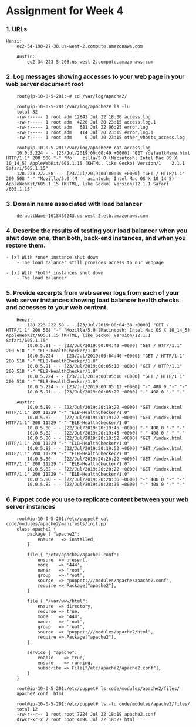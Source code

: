 # Assignment for Week 4

### 1. URLs

	Henzi:
		ec2-54-190-27-30.us-west-2.compute.amazonaws.com
		
		Austin:
			ec2-34-223-5-208.us-west-2.compute.amazonaws.com


### 2. Log messages showing accesses to your web page in your web server document root

		root@ip-10-0-5-201:~# cd /var/log/apache2/
		
		root@ip-10-0-5-201:/var/log/apache2# ls -lu
		total 32
		-rw-r----- 1 root adm 12843 Jul 22 18:30 access.log
		-rw-r----- 1 root adm  4220 Jul 20 23:15 access.log.1
		-rw-r----- 1 root adm   681 Jul 22 06:25 error.log
		-rw-r----- 1 root adm   414 Jul 20 23:15 error.log.1
		-rw-r----- 1 root adm     0 Jul 20 23:15 other_vhosts_access.log
		
		root@ip-10-0-5-201:/var/log/apache2# cat access.log
		10.0.5.224 - - [23/Jul/2019:00:00:49 +0000] "GET /defaultName.html HTTP/1.1" 200 508 "-" "Mo    zilla/5.0 (Macintosh; Intel Mac OS X 10_14_5) AppleWebKit/605.1.15 (KHTML, like Gecko) Version/1    2.1.1 Safari/605.1.15"
		128.223.222.50 - - [23/Jul/2019:00:00:00 +0000] "GET / HTTP/1.1" 200 508 "-" "Mozilla/5.0 (M    acintosh; Intel Mac OS X 10_14_5) AppleWebKit/605.1.15 (KHTML, like Gecko) Version/12.1.1 Safari    /605.1.15"


### 3. Domain name associated with load balancer

		defaultName-1618430243.us-west-2.elb.amazonaws.com


### 4. Describe the results of testing your load balancer when you shut down one, then both, back-end instances, and when you restore them.

	- [x] With *one* instance shut down
		- The load balancer still provides access to our webpage

	- [x] With *both* instances shut down
		- The load balancer
			

### 5. Provide excerpts from web server logs from each of your web server instances showing load balancer health checks and accesses to your web content.

		Henzi:
			128.223.222.50 - - [23/Jul/2019:00:04:38 +0000] "GET / HTTP/1.1" 200 508 "-" "Mozilla/5.0 (Macintosh; Intel Mac OS X 10_14_5) AppleWebKit/605.1.15 (KHTML, like Gecko) Version/12.1.1 Safari/605.1.15"
			10.0.5.91 - - [23/Jul/2019:00:04:40 +0000] "GET / HTTP/1.1" 200 518 "-" "ELB-HealthChecker/1.0"
			10.0.5.224 - - [23/Jul/2019:00:04:40 +0000] "GET / HTTP/1.1" 200 518 "-" "ELB-HealthChecker/1.0"
			10.0.5.91 - - [23/Jul/2019:00:05:10 +0000] "GET / HTTP/1.1" 200 518 "-" "ELB-HealthChecker/1.0"
			10.0.5.224 - - [23/Jul/2019:00:05:10 +0000] "GET / HTTP/1.1" 200 518 "-" "ELB-HealthChecker/1.0"
			10.0.5.224 - - [23/Jul/2019:00:05:12 +0000] "-" 408 0 "-" "-"
			10.0.5.91 - - [23/Jul/2019:00:05:22 +0000] "-" 408 0 "-" "-"

		Austin:
			10.0.5.80 - - [22/Jul/2019:20:19:22 +0000] "GET /index.html HTTP/1.1" 200 11229 "-" "ELB-HealthChecker/1.0"
			10.0.5.82 - - [22/Jul/2019:20:19:22 +0000] "GET /index.html HTTP/1.1" 200 11229 "-" "ELB-HealthChecker/1.0"
			10.0.5.80 - - [22/Jul/2019:20:19:45 +0000] "-" 408 0 "-" "-"
			10.0.5.82 - - [22/Jul/2019:20:19:45 +0000] "-" 408 0 "-" "-"
			10.0.5.80 - - [22/Jul/2019:20:19:52 +0000] "GET /index.html HTTP/1.1" 200 11229 "-" "ELB-HealthChecker/1.0"
			10.0.5.82 - - [22/Jul/2019:20:19:52 +0000] "GET /index.html HTTP/1.1" 200 11229 "-" "ELB-HealthChecker/1.0"
			10.0.5.80 - - [22/Jul/2019:20:20:22 +0000] "GET /index.html HTTP/1.1" 200 11229 "-" "ELB-HealthChecker/1.0"
			10.0.5.82 - - [22/Jul/2019:20:20:22 +0000] "GET /index.html HTTP/1.1" 200 11229 "-" "ELB-HealthChecker/1.0"
			10.0.5.80 - - [22/Jul/2019:20:20:36 +0000] "-" 408 0 "-" "-"
			10.0.5.82 - - [22/Jul/2019:20:20:36 +0000] "-" 408 0 "-" "-"


### 6. Puppet code you use to replicate content between your web server instances

		root@ip-10-0-5-201:/etc/puppet# cat code/modules/apache2/manifests/init.pp 
		class apache2 {
			package { "apache2":
				ensure	 => installed,
			}
		
			file { "/etc/apache2/apache2.conf":
				ensure	=> present,
				mode	=> '444',
				owner	=> 'root',
				group	=> 'root',
				source	=> "puppet:///modules/apache/apache2.conf",
				require	=> Package["apache2"],
			}
		
			file { "/var/www/html":
				ensure	=> directory,
				recurse	=> true,
				mode	=> '444',
				owner	=> 'root',
				group	=> 'root',
				source	=> "puppet:///modules/apache2/html",
				require	=> Package["apache2"],
			}
		
			service { "apache":
				enable    => true,
				ensure    => running,
				subscribe => File["/etc/apache2/apache2.conf"],
			}
		}

		root@ip-10-0-5-201:/etc/puppet# ls code/modules/apache2/files/
		apache2.conf  html
		
		root@ip-10-0-5-201:/etc/puppet# ls -lu code/modules/apache2/files/
		total 12
		-rw-r--r-- 1 root root 7224 Jul 22 18:19 apache2.conf
		drwxr-xr-x 2 root root 4096 Jul 22 18:27 html

